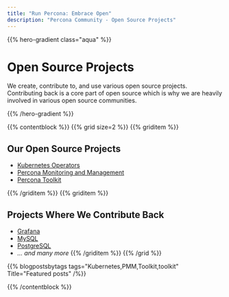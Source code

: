 ```yaml
---
title: "Run Percona: Embrace Open"
description: "Percona Community - Open Source Projects"
---
```


{{% hero-gradient class="aqua" %}}

# Open Source Projects

We create, contribute to, and use various open source projects. Contributing back is a core part of open source which is why we are heavily involved in various open source communities.

{{% /hero-gradient %}}

{{% contentblock %}}
{{% grid size=2 %}}
{{% griditem %}}

## Our Open Source Projects

* [Kubernetes Operators](/projects/operators)
* [Percona Monitoring and Management](/projects/pmm)
* [Percona Toolkit](/projects/toolkit)

{{% /griditem %}}
{{% griditem %}}
## Projects Where We Contribute Back

* [Grafana](https://grafana.com/)
* [MySQL](https://www.mysql.com/)
* [PostgreSQL](https://www.postgresql.org/)
* *... and many more*
{{% /griditem %}}
{{% /grid %}}


{{% blogpostsbytags tags="Kubernetes,PMM,Toolkit,toolkit" Title="Featured posts" /%}}

{{% /contentblock %}}

